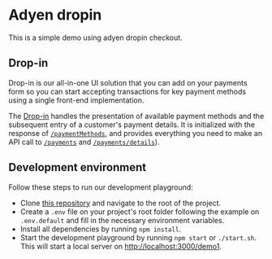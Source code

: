 # Adyen dropin

This is a simple demo using adyen dropin checkout.

## Drop-in

Drop-in is our all-in-one UI solution that you can add on your payments form so you can start accepting transactions for key payment methods using a single front-end implementation.

The [Drop-in](https://docs.adyen.com/checkout/drop-in-web/) handles the presentation of available payment methods and the subsequent entry of a customer's payment details. It is initialized with the response of [`/paymentMethods`](https://docs.adyen.com/api-explorer/#/CheckoutService/v66/post/paymentMethods), and provides everything you need to make an API call to [`/payments`](https://docs.adyen.com/api-explorer/#/CheckoutService/v67/post/payments) and [`/payments/details`](https://docs.adyen.com/api-explorer/#/CheckoutService/v67/post/payments/details)).

## Development environment

Follow these steps to run our development playground:

* Clone [this repository](https://github.com/epereztg/self-checkout-kiosk) and navigate to the root of the project.
* Create a `.env` file on your project's root folder following the example on `.env.default` and fill in the necessary environment variables.
* Install all dependencies by running `npm install`.
* Start the development playground by running `npm start` or `./start.sh`. This will start a local server on [http://localhost:3000/demo1](http://localhost:3000/demo1).
